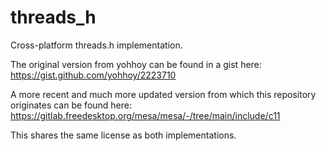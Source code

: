 # threads_h
Cross-platform threads.h implementation.

The original version from yohhoy can be found in a gist here:
https://gist.github.com/yohhoy/2223710

A more recent and much more updated version from which this repository originates can be found here:
https://gitlab.freedesktop.org/mesa/mesa/-/tree/main/include/c11

This shares the same license as both implementations.
